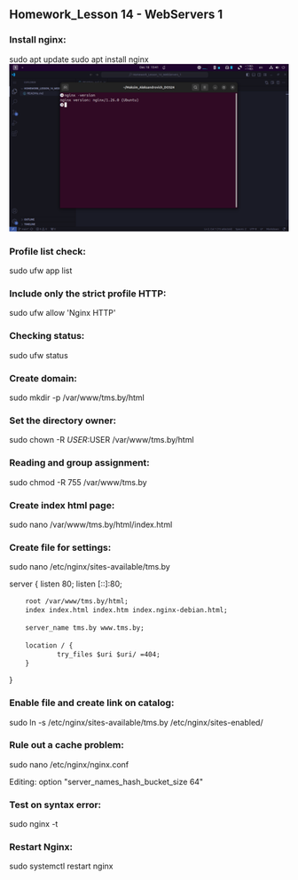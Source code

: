 ## Homework_Lesson 14 - WebServers 1

### Install nginx:
sudo apt update
sudo apt install nginx
![Result](https://github.com/railsroger/Maksim_Aleksandrovich_DOS24/blob/main/Homework_Lesson_14_WebServers_1/images/nginx_ver.png)


### Profile list check:
sudo ufw app list

### Include only the strict profile HTTP:
sudo ufw allow 'Nginx HTTP'

### Сhecking status:
sudo ufw status

### Сreate domain:
sudo mkdir -p /var/www/tms.by/html

### Set the directory owner:
sudo chown -R $USER:$USER /var/www/tms.by/html

### Reading and group assignment:
sudo chmod -R 755 /var/www/tms.by

### Create index html page:
sudo nano /var/www/tms.by/html/index.html

### Create file for settings:
sudo nano /etc/nginx/sites-available/tms.by

server {
        listen 80;
        listen [::]:80;

        root /var/www/tms.by/html;
        index index.html index.htm index.nginx-debian.html;

        server_name tms.by www.tms.by;

        location / {
                try_files $uri $uri/ =404;
        }
}

### Enable file and create link on catalog:
sudo ln -s /etc/nginx/sites-available/tms.by /etc/nginx/sites-enabled/

### Rule out a cache problem:
sudo nano /etc/nginx/nginx.conf

Editing: option "server_names_hash_bucket_size 64"

### Test on syntax error:
sudo nginx -t

### Restart Nginx:
sudo systemctl restart nginx
